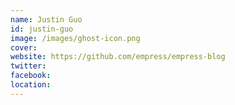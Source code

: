 ```yaml
---
name: Justin Guo
id: justin-guo
image: /images/ghost-icon.png
cover:
website: https://github.com/empress/empress-blog
twitter:
facebook:
location:
---
```

